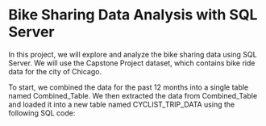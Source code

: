 # Bike Sharing Data Analysis with SQL Server

In this project, we will explore and analyze the bike sharing data using SQL Server. We will use the Capstone Project dataset, which contains bike ride data for the city of Chicago.

To start, we combined the data for the past 12 months into a single table named Combined_Table. We then extracted the data from Combined_Table and loaded it into a new table named CYCLIST_TRIP_DATA using the following SQL code:
